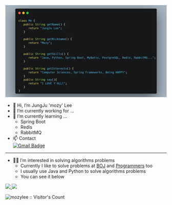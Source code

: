 ![Self-Introduction](./static/img/carbon.png)
- 👋 Hi, I’m JungJu 'mozy' Lee
- 🔭 I’m currently working for ...
- 🌱 I’m currently learning ...
    - Spring Boot
    - Redis
    - RabbitMQ
- 📫 Contact  
[![Gmail Badge](https://img.shields.io/badge/whyalwaysmeyy@gmail.com-c14438?style=flat&logo=Gmail&logoColor=white&link=mailto:whyalwaysmeyy@gmail.com)](mailto:whyalwaysmeyy@gmail.com) 

    
<!---
mozylee/mozylee is a ✨ special ✨ repository because its `README.md` (this file) appears on your GitHub profile.
You can click the Preview link to take a look at your changes.
--->
--- 
- 👨‍💻 I’m interested in solving algorithms problems
    - Currently I like to solve problems at [BOJ](https://www.acmicpc.net/) and [Programmers](https://programmers.co.kr/) too
    - I usually use Java and Python to solve algorithms problems
    - You can see it below
<p>
    <a href="https://solved.ac/whyy">
        <img src="http://mazassumnida.wtf/api/v2/generate_badge?boj=whyy">
    </a>
    <a>
        <img src="https://github-readme-stats.vercel.app/api/top-langs/?username=mozylee&langs_count=4&layout=compact">
    </a>
</p>
<p>
    <img src="https://profile-counter.glitch.me/{mozylee}/count.svg" alt="mozylee :: Visitor's Count" />
</p>
